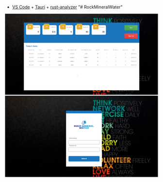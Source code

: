 

- [VS Code](https://code.visualstudio.com/) + [Tauri](https://marketplace.visualstudio.com/items?itemName=tauri-apps.tauri-vscode) + [rust-analyzer](https://marketplace.visualstudio.com/items?itemName=rust-lang.rust-analyzer)
"# RockMineralWater" 



<img src="https://github.com/StanleyAbotsikuma/RockMineralWater/blob/main/Screenshot%202023-04-16%20091712.png?raw=true">
<img src="https://github.com/StanleyAbotsikuma/RockMineralWater/blob/main/Screenshot%202023-04-16%20091608.png?raw=true">

